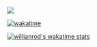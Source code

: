 <a href="https://wakatime.com"><img src="https://wakatime.com/share/@hamedprog/d0571dc4-bb00-402e-a705-f907d12f3910.png" /></a>

[![wakatime](https://wakatime.com/badge/user/bfde19da-b988-4de7-a13e-78c42df235f6.svg)](https://wakatime.com/@bfde19da-b988-4de7-a13e-78c42df235f6)

<!-- <a href="https://wakatime.com"><img src="https://wakatime.com/share/@hamedprog/3f51a2a6-8e68-480b-9d2c-c3f7fe1ce199.png" width="400" height="300"/></a> -->

[![willianrod's wakatime stats](https://github-readme-stats.vercel.app/api/wakatime?username=hamedprog)](https://github.com/anuraghazra/github-readme-stats)
